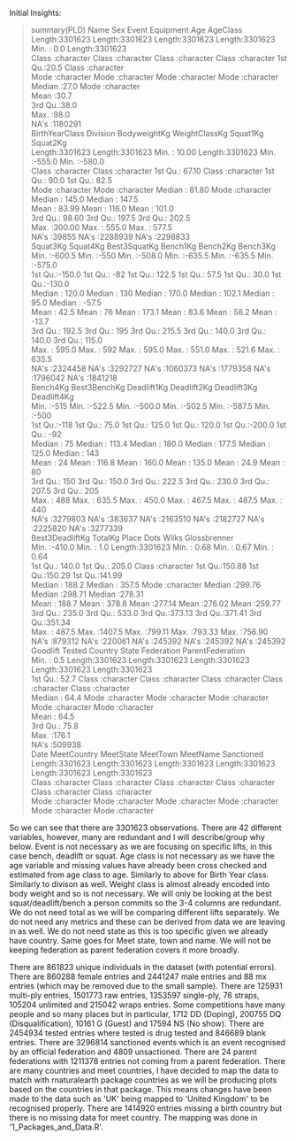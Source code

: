 Initial Insights:
>summary(PLD)
     Name               Sex               Event            Equipment              Age            AgeClass        
 Length:3301623     Length:3301623     Length:3301623     Length:3301623     Min.   : 0.0      Length:3301623    
 Class :character   Class :character   Class :character   Class :character   1st Qu.:20.5      Class :character  
 Mode  :character   Mode  :character   Mode  :character   Mode  :character   Median :27.0      Mode  :character  
                                                                             Mean   :30.7                        
                                                                             3rd Qu.:38.0                        
                                                                             Max.   :98.0                        
                                                                             NA's   :1180291                     
 BirthYearClass       Division          BodyweightKg    WeightClassKg         Squat1Kg          Squat2Kg      
 Length:3301623     Length:3301623     Min.   : 10.00   Length:3301623     Min.   :-555.0    Min.   :-580.0   
 Class :character   Class :character   1st Qu.: 67.10   Class :character   1st Qu.:  90.0    1st Qu.:  82.5   
 Mode  :character   Mode  :character   Median : 81.80   Mode  :character   Median : 145.0    Median : 147.5   
                                       Mean   : 83.99                      Mean   : 116.0    Mean   : 101.0   
                                       3rd Qu.: 98.60                      3rd Qu.: 197.5    3rd Qu.: 202.5   
                                       Max.   :300.00                      Max.   : 555.0    Max.   : 577.5   
                                       NA's   :39855                       NA's   :2288939   NA's   :2298833  
    Squat3Kg          Squat4Kg        Best3SquatKg        Bench1Kg          Bench2Kg          Bench3Kg      
 Min.   :-600.5    Min.   :-550      Min.   :-508.0    Min.   :-635.5    Min.   :-635.5    Min.   :-575.0   
 1st Qu.:-150.0    1st Qu.: -82      1st Qu.: 122.5    1st Qu.:  57.5    1st Qu.:  30.0    1st Qu.:-130.0   
 Median : 120.0    Median : 130      Median : 170.0    Median : 102.1    Median :  95.0    Median : -57.5   
 Mean   :  42.5    Mean   :  76      Mean   : 173.1    Mean   :  83.6    Mean   :  58.2    Mean   : -13.7   
 3rd Qu.: 192.5    3rd Qu.: 195      3rd Qu.: 215.5    3rd Qu.: 140.0    3rd Qu.: 140.0    3rd Qu.: 115.0   
 Max.   : 595.0    Max.   : 592      Max.   : 595.0    Max.   : 551.0    Max.   : 521.6    Max.   : 635.5   
 NA's   :2324458   NA's   :3292727   NA's   :1060373   NA's   :1779358   NA's   :1796042   NA's   :1841218  
    Bench4Kg        Best3BenchKg     Deadlift1Kg       Deadlift2Kg       Deadlift3Kg       Deadlift4Kg     
 Min.   :-515      Min.   :-522.5   Min.   :-500.0    Min.   :-502.5    Min.   :-587.5    Min.   :-500     
 1st Qu.:-118      1st Qu.:  75.0   1st Qu.: 125.0    1st Qu.: 120.0    1st Qu.:-200.0    1st Qu.: -92     
 Median :  75      Median : 113.4   Median : 180.0    Median : 177.5    Median : 125.0    Median : 143     
 Mean   :  24      Mean   : 116.8   Mean   : 160.0    Mean   : 135.0    Mean   :  24.9    Mean   :  80     
 3rd Qu.: 150      3rd Qu.: 150.0   3rd Qu.: 222.5    3rd Qu.: 230.0    3rd Qu.: 207.5    3rd Qu.: 205     
 Max.   : 488      Max.   : 635.5   Max.   : 450.0    Max.   : 467.5    Max.   : 487.5    Max.   : 440     
 NA's   :3279803   NA's   :383637   NA's   :2163510   NA's   :2182727   NA's   :2225820   NA's   :3277339  
 Best3DeadliftKg     TotalKg          Place                Dots            Wilks         Glossbrenner   
 Min.   :-410.0   Min.   :   1.0   Length:3301623     Min.   :  0.68   Min.   :  0.67   Min.   :  0.64  
 1st Qu.: 140.0   1st Qu.: 205.0   Class :character   1st Qu.:150.88   1st Qu.:150.29   1st Qu.:141.99  
 Median : 188.2   Median : 357.5   Mode  :character   Median :299.76   Median :298.71   Median :278.31  
 Mean   : 188.7   Mean   : 378.8                      Mean   :277.14   Mean   :276.02   Mean   :259.77  
 3rd Qu.: 235.0   3rd Qu.: 533.0                      3rd Qu.:373.13   3rd Qu.:371.41   3rd Qu.:351.34  
 Max.   : 487.5   Max.   :1407.5                      Max.   :799.11   Max.   :793.33   Max.   :756.90  
 NA's   :879312   NA's   :220061                      NA's   :245392   NA's   :245392   NA's   :245392  
    Goodlift         Tested            Country             State            Federation        ParentFederation  
 Min.   :  0.5    Length:3301623     Length:3301623     Length:3301623     Length:3301623     Length:3301623    
 1st Qu.: 52.7    Class :character   Class :character   Class :character   Class :character   Class :character  
 Median : 64.4    Mode  :character   Mode  :character   Mode  :character   Mode  :character   Mode  :character  
 Mean   : 64.5                                                                                                  
 3rd Qu.: 75.8                                                                                                  
 Max.   :176.1                                                                                                  
 NA's   :509938                                                                                                 
     Date           MeetCountry         MeetState           MeetTown           MeetName          Sanctioned       
 Length:3301623     Length:3301623     Length:3301623     Length:3301623     Length:3301623     Length:3301623    
 Class :character   Class :character   Class :character   Class :character   Class :character   Class :character  
 Mode  :character   Mode  :character   Mode  :character   Mode  :character   Mode  :character   Mode  :character

So we can see that there are 3301623 observations.
There are 42 different variables, however, many are redundant and I will describe/group why below.
Event is not necessary as we are focusing on specific lifts, in this case bench, deadlift or squat.
Age class is not necessary as we have the age variable and missing values have already been cross checked and estimated from age class to age.
Similarly to above for Birth Year class.
Similarly to divison as well.
Weight class is almost already encoded into body weight and so is not necessary.
We will only be looking at the best squat/deadlift/bench a person commits so the 3-4 columns are redundant.
We do not need total as we will be comparing different lifts separately.
We do not need any metrics and these can be derived from data we are leaving in as well.
We do not need state as this is too specific given we already have country.
Same goes for Meet state, town and name.
We will not be keeping federation as parent federation covers it more broadly.

There are 861823 unique individuals in the dataset (with potential errors).
There are 860288 female entries and 2441247 male entries and 88 mx entries (which may be removed due to the small sample).
There are 125931 multi-ply entries, 1501773 raw entries, 1353597 single-ply, 76 straps, 105204 unlimited and 215042 wraps entries.
Some competitions have many people and so many places but in particular, 1712 DD (Doping), 200755 DQ (Disqualification), 10161 G (Guest) and 17594 NS (No show).
There are 2454934 tested entries where tested is drug tested and 846689 blank entries.
There are 3296814 sanctioned events which is an event recognised by an official federation and 4809 unsactioned.
There are 24 parent federations with 1211378 entries not coming from a parent federation.
There are many countries and meet countries, I have decided to map the data to match with rnaturalearth package countries as we will be producing plots based on the countries in that package. This means changes have been made to the data such as 'UK' being mapped to 'United Kingdom' to be recognised properly. There are 1414920 entries missing a birth country but there is no missing data for meet country.
The mapping was done in '1_Packages_and_Data.R'.
